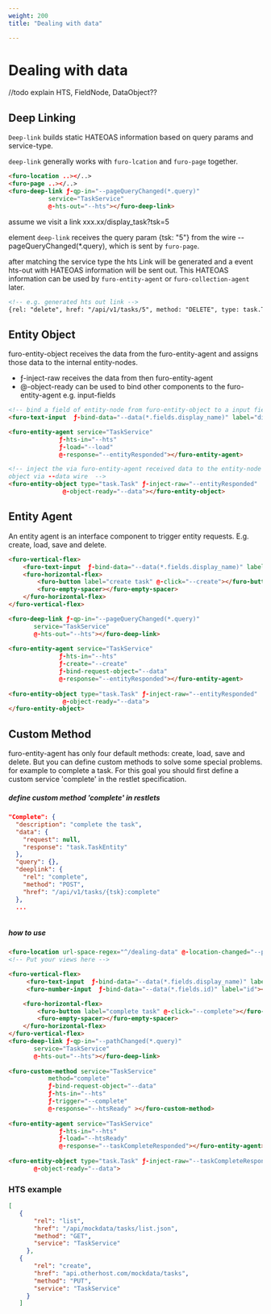 ```yaml
---
weight: 200
title: "Dealing with data"

---
```

# Dealing with data


//todo explain HTS, FieldNode, DataObject??


## Deep Linking
`Deep-link` builds static HATEOAS information based on query params and service-type.


`deep-link` generally works with `furo-lcation` and `furo-page` together. 

```html
<furo-location ..></..>
<furo-page ..></..>
<furo-deep-link ƒ-qp-in="--pageQueryChanged(*.query)" 
           service="TaskService" 
           @-hts-out="--hts"></furo-deep-link>
```           
           
assume we visit a link xxx.xx/display_task?tsk=5

element `deep-link` receives the query param {tsk: "5"} from the wire --pageQueryChanged(*.query), which is sent by `furo-page`.

after matching the service type the hts Link will be generated and a event hts-out with HATEOAS information will be sent out. 
This HATEOAS information can be used by `furo-entity-agent` or `furo-collection-agent` later. 
```html
<!-- e.g. generated hts out link -->
{rel: "delete", href: "/api/v1/tasks/5", method: "DELETE", type: task.Task}
```
## Entity Object
furo-entity-object receives the data from the furo-entity-agent and assigns those data to the internal entity-nodes.  

* ƒ-inject-raw receives the data from then furo-entity-agent
* @-object-ready can be used to bind other components to the furo-entity-agent e.g. input-fields

```html
<!-- bind a field of entity-node from furo-entity-object to a input field -->
<furo-text-input  ƒ-bind-data="--data(*.fields.display_name)" label="display name"></furo-text-input>

<furo-entity-agent service="TaskService"
              ƒ-hts-in="--hts" 
              ƒ-load="--load"
              @-response="--entityResponded"></furo-entity-agent>

<!-- inject the via furo-entity-agent received data to the entity-node of furo-entity-object. after injecting send the entity-node 
object via --data wire  -->
<furo-entity-object type="task.Task" ƒ-inject-raw="--entityResponded"
               @-object-ready="--data"></furo-entity-object>
```
## Entity Agent
An entity agent is an interface component to trigger entity requests. E.g. create, load, save and delete. 

```html
<furo-vertical-flex>
    <furo-text-input  ƒ-bind-data="--data(*.fields.display_name)" label="firstname"></furo-text-input>
    <furo-horizontal-flex>
        <furo-button label="create task" @-click="--create"></furo-button>
        <furo-empty-spacer></furo-empty-spacer>
    </furo-horizontal-flex>        
</furo-vertical-flex>

<furo-deep-link ƒ-qp-in="--pageQueryChanged(*.query)"
       service="TaskService"
       @-hts-out="--hts"></furo-deep-link>
       
<furo-entity-agent service="TaskService"
              ƒ-hts-in="--hts" 
              ƒ-create="--create"
              ƒ-bind-request-object="--data"
              @-response="--entityResponded"></furo-entity-agent>
                                      
<furo-entity-object type="task.Task" ƒ-inject-raw="--entityResponded"
               @-object-ready="--data">
</furo-entity-object>
```

## Custom Method
furo-entity-agent has only four default methods: create, load, save and delete. But you can define custom methods to
solve some special problems. for example to complete a task. For this goal you should first define a custom service 'complete' in 
the restlet specification.

##### define custom method 'complete' in restlets
```json
"Complete": {
  "description": "complete the task",
  "data": {
    "request": null,
    "response": "task.TaskEntity"
  },
  "query": {},
  "deeplink": {
    "rel": "complete",
    "method": "POST",
    "href": "/api/v1/tasks/{tsk}:complete"
  },
  ...
 
```

##### how to use

```html
<furo-location url-space-regex="^/dealing-data" @-location-changed="--pathChanged"></furo-location>
<!-- Put your views here -->

<furo-vertical-flex>
     <furo-text-input  ƒ-bind-data="--data(*.fields.display_name)" label="display name"></furo-text-input>
     <furo-number-input  ƒ-bind-data="--data(*.fields.id)" label="id"></furo-number-input>

    <furo-horizontal-flex>
        <furo-button label="complete task" @-click="--complete"></furo-button>
        <furo-empty-spacer></furo-empty-spacer>
    </furo-horizontal-flex>        
</furo-vertical-flex>        
<furo-deep-link ƒ-qp-in="--pathChanged(*.query)"
       service="TaskService"
       @-hts-out="--hts"></furo-deep-link>
       
<furo-custom-method service="TaskService"  
           method="complete" 
           ƒ-bind-request-object="--data" 
           ƒ-hts-in="--hts" 
           ƒ-trigger="--complete" 
           @-response="--htsReady" ></furo-custom-method>
                                  
<furo-entity-agent service="TaskService"
              ƒ-hts-in="--hts" 
              ƒ-load="--htsReady"
              @-response="--taskCompleteResponded"></furo-entity-agent>
              
<furo-entity-object type="task.Task" ƒ-inject-raw="--taskCompleteResponded"
       @-object-ready="--data">
```


### HTS example
```json
[
   {
       "rel": "list",
       "href": "/api/mockdata/tasks/list.json",
       "method": "GET",
       "service": "TaskService"
     },
   {
       "rel": "create",
       "href": "api.otherhost.com/mockdata/tasks",
       "method": "PUT",
       "service": "TaskService"
     }
   ]

```
